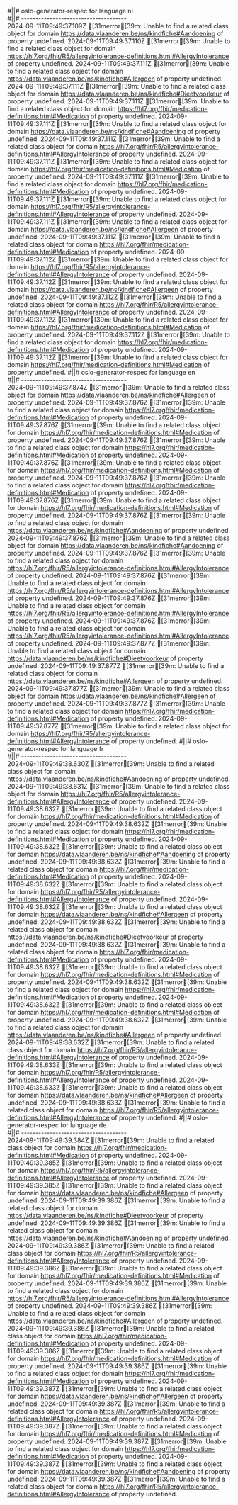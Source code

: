 #||# oslo-generator-respec for language nl  
#||# -------------------------------------  
2024-09-11T09:49:37.109Z [31merror[39m: Unable to find a related class object for domain https://data.vlaanderen.be/ns/kindfiche#Aandoening of property undefined.
2024-09-11T09:49:37.110Z [31merror[39m: Unable to find a related class object for domain https://hl7.org/fhir/R5/allergyintolerance-definitions.html#AllergyIntolerance of property undefined.
2024-09-11T09:49:37.111Z [31merror[39m: Unable to find a related class object for domain https://data.vlaanderen.be/ns/kindfiche#Allergeen of property undefined.
2024-09-11T09:49:37.111Z [31merror[39m: Unable to find a related class object for domain https://data.vlaanderen.be/ns/kindfiche#Dieetvoorkeur of property undefined.
2024-09-11T09:49:37.111Z [31merror[39m: Unable to find a related class object for domain https://hl7.org/fhir/medication-definitions.html#Medication of property undefined.
2024-09-11T09:49:37.111Z [31merror[39m: Unable to find a related class object for domain https://data.vlaanderen.be/ns/kindfiche#Aandoening of property undefined.
2024-09-11T09:49:37.111Z [31merror[39m: Unable to find a related class object for domain https://hl7.org/fhir/R5/allergyintolerance-definitions.html#AllergyIntolerance of property undefined.
2024-09-11T09:49:37.111Z [31merror[39m: Unable to find a related class object for domain https://hl7.org/fhir/medication-definitions.html#Medication of property undefined.
2024-09-11T09:49:37.111Z [31merror[39m: Unable to find a related class object for domain https://hl7.org/fhir/medication-definitions.html#Medication of property undefined.
2024-09-11T09:49:37.111Z [31merror[39m: Unable to find a related class object for domain https://hl7.org/fhir/R5/allergyintolerance-definitions.html#AllergyIntolerance of property undefined.
2024-09-11T09:49:37.111Z [31merror[39m: Unable to find a related class object for domain https://data.vlaanderen.be/ns/kindfiche#Allergeen of property undefined.
2024-09-11T09:49:37.111Z [31merror[39m: Unable to find a related class object for domain https://hl7.org/fhir/medication-definitions.html#Medication of property undefined.
2024-09-11T09:49:37.112Z [31merror[39m: Unable to find a related class object for domain https://hl7.org/fhir/R5/allergyintolerance-definitions.html#AllergyIntolerance of property undefined.
2024-09-11T09:49:37.112Z [31merror[39m: Unable to find a related class object for domain https://data.vlaanderen.be/ns/kindfiche#Allergeen of property undefined.
2024-09-11T09:49:37.112Z [31merror[39m: Unable to find a related class object for domain https://hl7.org/fhir/R5/allergyintolerance-definitions.html#AllergyIntolerance of property undefined.
2024-09-11T09:49:37.112Z [31merror[39m: Unable to find a related class object for domain https://hl7.org/fhir/medication-definitions.html#Medication of property undefined.
2024-09-11T09:49:37.112Z [31merror[39m: Unable to find a related class object for domain https://hl7.org/fhir/medication-definitions.html#Medication of property undefined.
2024-09-11T09:49:37.112Z [31merror[39m: Unable to find a related class object for domain https://hl7.org/fhir/medication-definitions.html#Medication of property undefined.
#||# oslo-generator-respec for language en  
#||# -------------------------------------  
2024-09-11T09:49:37.874Z [31merror[39m: Unable to find a related class object for domain https://data.vlaanderen.be/ns/kindfiche#Allergeen of property undefined.
2024-09-11T09:49:37.876Z [31merror[39m: Unable to find a related class object for domain https://hl7.org/fhir/medication-definitions.html#Medication of property undefined.
2024-09-11T09:49:37.876Z [31merror[39m: Unable to find a related class object for domain https://hl7.org/fhir/medication-definitions.html#Medication of property undefined.
2024-09-11T09:49:37.876Z [31merror[39m: Unable to find a related class object for domain https://hl7.org/fhir/medication-definitions.html#Medication of property undefined.
2024-09-11T09:49:37.876Z [31merror[39m: Unable to find a related class object for domain https://hl7.org/fhir/medication-definitions.html#Medication of property undefined.
2024-09-11T09:49:37.876Z [31merror[39m: Unable to find a related class object for domain https://hl7.org/fhir/medication-definitions.html#Medication of property undefined.
2024-09-11T09:49:37.876Z [31merror[39m: Unable to find a related class object for domain https://hl7.org/fhir/medication-definitions.html#Medication of property undefined.
2024-09-11T09:49:37.876Z [31merror[39m: Unable to find a related class object for domain https://data.vlaanderen.be/ns/kindfiche#Aandoening of property undefined.
2024-09-11T09:49:37.876Z [31merror[39m: Unable to find a related class object for domain https://data.vlaanderen.be/ns/kindfiche#Aandoening of property undefined.
2024-09-11T09:49:37.876Z [31merror[39m: Unable to find a related class object for domain https://hl7.org/fhir/R5/allergyintolerance-definitions.html#AllergyIntolerance of property undefined.
2024-09-11T09:49:37.876Z [31merror[39m: Unable to find a related class object for domain https://hl7.org/fhir/R5/allergyintolerance-definitions.html#AllergyIntolerance of property undefined.
2024-09-11T09:49:37.876Z [31merror[39m: Unable to find a related class object for domain https://hl7.org/fhir/R5/allergyintolerance-definitions.html#AllergyIntolerance of property undefined.
2024-09-11T09:49:37.876Z [31merror[39m: Unable to find a related class object for domain https://hl7.org/fhir/R5/allergyintolerance-definitions.html#AllergyIntolerance of property undefined.
2024-09-11T09:49:37.877Z [31merror[39m: Unable to find a related class object for domain https://data.vlaanderen.be/ns/kindfiche#Dieetvoorkeur of property undefined.
2024-09-11T09:49:37.877Z [31merror[39m: Unable to find a related class object for domain https://data.vlaanderen.be/ns/kindfiche#Allergeen of property undefined.
2024-09-11T09:49:37.877Z [31merror[39m: Unable to find a related class object for domain https://data.vlaanderen.be/ns/kindfiche#Allergeen of property undefined.
2024-09-11T09:49:37.877Z [31merror[39m: Unable to find a related class object for domain https://hl7.org/fhir/medication-definitions.html#Medication of property undefined.
2024-09-11T09:49:37.877Z [31merror[39m: Unable to find a related class object for domain https://hl7.org/fhir/R5/allergyintolerance-definitions.html#AllergyIntolerance of property undefined.
#||# oslo-generator-respec for language fr  
#||# -------------------------------------  
2024-09-11T09:49:38.630Z [31merror[39m: Unable to find a related class object for domain https://data.vlaanderen.be/ns/kindfiche#Aandoening of property undefined.
2024-09-11T09:49:38.631Z [31merror[39m: Unable to find a related class object for domain https://hl7.org/fhir/R5/allergyintolerance-definitions.html#AllergyIntolerance of property undefined.
2024-09-11T09:49:38.632Z [31merror[39m: Unable to find a related class object for domain https://hl7.org/fhir/medication-definitions.html#Medication of property undefined.
2024-09-11T09:49:38.632Z [31merror[39m: Unable to find a related class object for domain https://hl7.org/fhir/medication-definitions.html#Medication of property undefined.
2024-09-11T09:49:38.632Z [31merror[39m: Unable to find a related class object for domain https://data.vlaanderen.be/ns/kindfiche#Aandoening of property undefined.
2024-09-11T09:49:38.632Z [31merror[39m: Unable to find a related class object for domain https://hl7.org/fhir/medication-definitions.html#Medication of property undefined.
2024-09-11T09:49:38.632Z [31merror[39m: Unable to find a related class object for domain https://hl7.org/fhir/R5/allergyintolerance-definitions.html#AllergyIntolerance of property undefined.
2024-09-11T09:49:38.632Z [31merror[39m: Unable to find a related class object for domain https://data.vlaanderen.be/ns/kindfiche#Allergeen of property undefined.
2024-09-11T09:49:38.632Z [31merror[39m: Unable to find a related class object for domain https://data.vlaanderen.be/ns/kindfiche#Dieetvoorkeur of property undefined.
2024-09-11T09:49:38.632Z [31merror[39m: Unable to find a related class object for domain https://hl7.org/fhir/medication-definitions.html#Medication of property undefined.
2024-09-11T09:49:38.632Z [31merror[39m: Unable to find a related class object for domain https://hl7.org/fhir/medication-definitions.html#Medication of property undefined.
2024-09-11T09:49:38.632Z [31merror[39m: Unable to find a related class object for domain https://hl7.org/fhir/medication-definitions.html#Medication of property undefined.
2024-09-11T09:49:38.632Z [31merror[39m: Unable to find a related class object for domain https://hl7.org/fhir/medication-definitions.html#Medication of property undefined.
2024-09-11T09:49:38.632Z [31merror[39m: Unable to find a related class object for domain https://data.vlaanderen.be/ns/kindfiche#Allergeen of property undefined.
2024-09-11T09:49:38.632Z [31merror[39m: Unable to find a related class object for domain https://hl7.org/fhir/R5/allergyintolerance-definitions.html#AllergyIntolerance of property undefined.
2024-09-11T09:49:38.633Z [31merror[39m: Unable to find a related class object for domain https://hl7.org/fhir/R5/allergyintolerance-definitions.html#AllergyIntolerance of property undefined.
2024-09-11T09:49:38.633Z [31merror[39m: Unable to find a related class object for domain https://data.vlaanderen.be/ns/kindfiche#Allergeen of property undefined.
2024-09-11T09:49:38.633Z [31merror[39m: Unable to find a related class object for domain https://hl7.org/fhir/R5/allergyintolerance-definitions.html#AllergyIntolerance of property undefined.
#||# oslo-generator-respec for language de  
#||# -------------------------------------  
2024-09-11T09:49:39.384Z [31merror[39m: Unable to find a related class object for domain https://hl7.org/fhir/medication-definitions.html#Medication of property undefined.
2024-09-11T09:49:39.385Z [31merror[39m: Unable to find a related class object for domain https://hl7.org/fhir/R5/allergyintolerance-definitions.html#AllergyIntolerance of property undefined.
2024-09-11T09:49:39.385Z [31merror[39m: Unable to find a related class object for domain https://data.vlaanderen.be/ns/kindfiche#Allergeen of property undefined.
2024-09-11T09:49:39.386Z [31merror[39m: Unable to find a related class object for domain https://data.vlaanderen.be/ns/kindfiche#Dieetvoorkeur of property undefined.
2024-09-11T09:49:39.386Z [31merror[39m: Unable to find a related class object for domain https://data.vlaanderen.be/ns/kindfiche#Aandoening of property undefined.
2024-09-11T09:49:39.386Z [31merror[39m: Unable to find a related class object for domain https://hl7.org/fhir/R5/allergyintolerance-definitions.html#AllergyIntolerance of property undefined.
2024-09-11T09:49:39.386Z [31merror[39m: Unable to find a related class object for domain https://hl7.org/fhir/medication-definitions.html#Medication of property undefined.
2024-09-11T09:49:39.386Z [31merror[39m: Unable to find a related class object for domain https://hl7.org/fhir/R5/allergyintolerance-definitions.html#AllergyIntolerance of property undefined.
2024-09-11T09:49:39.386Z [31merror[39m: Unable to find a related class object for domain https://data.vlaanderen.be/ns/kindfiche#Allergeen of property undefined.
2024-09-11T09:49:39.386Z [31merror[39m: Unable to find a related class object for domain https://hl7.org/fhir/medication-definitions.html#Medication of property undefined.
2024-09-11T09:49:39.386Z [31merror[39m: Unable to find a related class object for domain https://hl7.org/fhir/medication-definitions.html#Medication of property undefined.
2024-09-11T09:49:39.386Z [31merror[39m: Unable to find a related class object for domain https://hl7.org/fhir/medication-definitions.html#Medication of property undefined.
2024-09-11T09:49:39.387Z [31merror[39m: Unable to find a related class object for domain https://data.vlaanderen.be/ns/kindfiche#Allergeen of property undefined.
2024-09-11T09:49:39.387Z [31merror[39m: Unable to find a related class object for domain https://hl7.org/fhir/R5/allergyintolerance-definitions.html#AllergyIntolerance of property undefined.
2024-09-11T09:49:39.387Z [31merror[39m: Unable to find a related class object for domain https://hl7.org/fhir/medication-definitions.html#Medication of property undefined.
2024-09-11T09:49:39.387Z [31merror[39m: Unable to find a related class object for domain https://hl7.org/fhir/medication-definitions.html#Medication of property undefined.
2024-09-11T09:49:39.387Z [31merror[39m: Unable to find a related class object for domain https://data.vlaanderen.be/ns/kindfiche#Aandoening of property undefined.
2024-09-11T09:49:39.387Z [31merror[39m: Unable to find a related class object for domain https://hl7.org/fhir/R5/allergyintolerance-definitions.html#AllergyIntolerance of property undefined.
